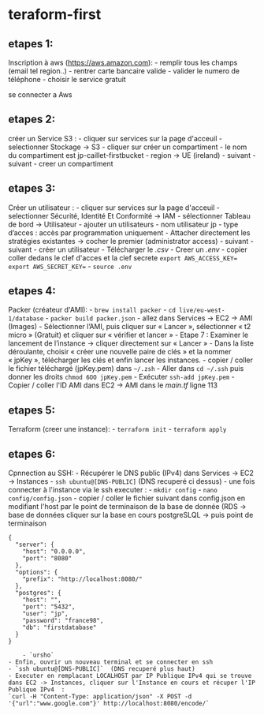 # teraform-first

## etapes 1:

Inscription à aws (https://aws.amazon.com):
	- remplir tous les champs (email tel region..)
	- rentrer carte bancaire valide
	- valider le numero de téléphone
	- choisir le service gratuit 

se connecter a Aws


## etapes 2:
créer un Service S3 : 
	- cliquer sur services sur la page d'acceuil 
	- selectionner Stockage -> S3
	- cliquer sur créer un compartiment
	- le nom du compartiment est jp-caillet-firstbucket
	- region -> UE (ireland)
	- suivant
	- suivant 
	- creer un compartiment 



## etapes 3:

Créer un utilisateur : 
	- cliquer sur services sur la page d'acceuil 
	- selectionner 	Sécurité, Identité Et Conformité -> IAM
	- sélectionner Tableau de bord -> Utilisateur
	- ajouter un utilisateurs
	- nom utilisateur jp
	- type d’acces : accès par programmation uniquement 
	- Attacher directement les stratégies existantes -> cocher le premier (administrator access) 
	- suivant 
	- suivant 
	- créer un utilisateur 
	- Télécharger le *.csv* 
	- Creer un *.env* 
	- copier coller dedans le clef d'acces et la clef secrete 
	```
	export AWS_ACCESS_KEY=
	export AWS_SECRET_KEY=
	```
	- `source .env`


## etapes 4:

Packer (créateur d'AMI): 
	- `brew install packer`
	- `cd live/eu-west-1/database`
	- `packer build packer.json`
	- allez dans Services -> EC2 -> AMI (Images)
	- Sélectionner l’AMI, puis cliquer sur « Lancer », sélectionner « t2 micro » (Gratuit) et cliquer sur « vérifier et lancer »
	- Etape 7 : Examiner le lancement de l’instance -> cliquer directement sur « Lancer »
	- Dans la liste déroulante, choisir « créer une nouvelle paire de clés »  et la nommer « jpKey », télécharger les clés et enfin lancer les instances.
	-  copier / coller le fichier téléchargé (jpKey.pem) dans `~/.zsh`
	- Aller dans `cd ~/.ssh` puis donner les droits `chmod 6OO jpKey.pem`
	- Exécuter `ssh-add jpKey.pem`
	- Copier / coller l'ID AMI dans EC2 -> AMI dans le *main.tf* ligne 113

## etapes 5:

Terraform (creer une instance):
	- `terraform init` 
	- `terraform apply`

## etapes 6:

Cpnnection au SSH:
	- Récupérer le DNS public (IPv4) dans Services -> EC2 -> Instances
	- `ssh ubuntu@[DNS-PUBLIC]` (DNS recuperé ci dessus)
	- une fois connecter à l'instance via le ssh executer :
  		- `mkdir config`
  		- `nano config/config.json`
 		- copier / coller le fichier suivant dans config.json en modifiant l'host par le point de terminaison de la base de donnée (RDS -> base de données cliquer sur la base en cours postgreSLQL -> puis point de terminaison
```
{
  "server": {
    "host": "0.0.0.0",
    "port": "8080"
  },
  "options": {
    "prefix": "http://localhost:8080/"
  },
  "postgres": {
    "host": "",
    "port": "5432",
    "user": "jp",
    "password": "france98",
    "db": "firstdatabase"
  }
}
```
		- `ursho`
	- Enfin, ouvrir un nouveau terminal et se connecter en ssh 
	- `ssh ubuntu@[DNS-PUBLIC]`  (DNS recuperé plus haut)
	- Executer en remplacant LOCALHOST par IP Publique IPv4 qui se trouve dans EC2 -> Instances, cliquer sur l'Instance en cours et récuper l'IP Publique IPv4  :  
	`curl -H "Content-Type: application/json" -X POST -d '{"url":"www.google.com"}' http://localhost:8080/encode/`